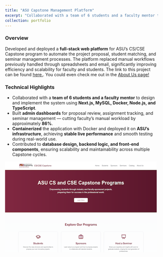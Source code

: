 ```yaml
---
title: "ASU Capstone Management Platform"
excerpt: "Collaborated with a team of 6 students and a faculty mentor to develop and deploy a CS/CSE Capstone platform used by 400+ students, 50+ sponsors, and multiple faculty members to manage project proposals, seminar submissions, and student assignments. <br/><img src='/images/capstone_homepage.png'>"
collection: portfolio
---
```


### Overview
Developed and deployed a **full-stack web platform** for ASU’s CS/CSE Capstone program to automate the project proposal, student matching, and seminar management processes. The platform replaced manual workflows previously handled through spreadsheets and email, significantly improving efficiency and scalability for faculty and students. The link to this project can be found [here.](https://asucapstone.com/). You could even check me out in the [About Us page!](https://asucapstone.com/about) 

### Technical Highlights
- Collaborated with a **team of 6 students and a faculty mentor** to design and implement the system using **Next.js, MySQL, Docker, Node.js, and TypeScript**.  
- Built **admin dashboards** for proposal review, assignment tracking, and seminar management — cutting faculty’s manual workload by approximately **86%**.  
- **Containerized** the application with Docker and deployed it on **ASU’s infrastructure**, achieving **stable live performance** and smooth testing during real-world use.  
- Contributed to **database design, backend logic, and front-end components**, ensuring scalability and maintainability across multiple Capstone cycles.

![Capstone Dashboard Screenshot](/images/capstone_homepage.png)
